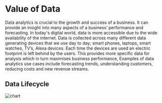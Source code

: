 # Value of Data
Data analytics is crucial to the growth and success of a business. It can provide an insight into many aspects of a business’ performance and forecasting. In today's digital world, data is more accessible due to the wide availability of the internet. Data is collected across many different data generating devices that we use day to day; smart phones, laptops, smart watches, TV’s, Alexa devices. Each time the devices are used an electric footprint is left behind by the users. This provides more specific data for analysis which in turn maximises business performance, Examples of data analytics use cases include forecasting trends, understanding customers, reducing costs and new revenue streams.

## Data Lifecycle

![chart](https://github.com/joanneabioye/Value-of-Data/assets/153685683/ef84f12b-d284-4662-a1b5-58836694d9ab)
